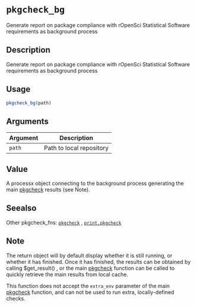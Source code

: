 # `pkgcheck_bg`

Generate report on package compliance with rOpenSci Statistical Software
 requirements as background process


## Description

Generate report on package compliance with rOpenSci Statistical Software
 requirements as background process


## Usage

```r
pkgcheck_bg(path)
```


## Arguments

Argument      |Description
------------- |----------------
`path`     |     Path to local repository


## Value

A processx object connecting to the background process
 generating the main [pkgcheck](#pkgcheck) results (see Note).


## Seealso

Other pkgcheck_fns:
 [`pkgcheck`](#pkgcheck) ,
 [`print.pkgcheck`](#print.pkgcheck)


## Note

The return object will by default display whether it is still running,
 or whether it has finished. Once it has finished, the results can be obtained
 by calling $get_result() , or the main [pkgcheck](#pkgcheck) function can be
 called to quickly retrieve the main results from local cache.
 
 This function does not accept the `extra_env` parameter of the main
 [pkgcheck](#pkgcheck) function, and can not be used to run extra, locally-defined
 checks.


